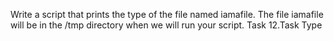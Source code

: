 Write a script that prints the type of the file named iamafile. The file iamafile will be in the /tmp directory when we will run your script.
Task 12.Task Type
